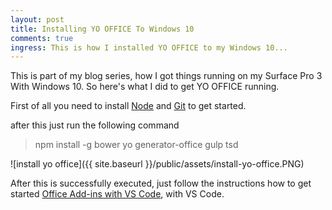 ```yaml
---
layout: post
title: Installing YO OFFICE To Windows 10
comments: true
ingress: This is how I installed YO OFFICE to my Windows 10...
---
```


This is part of my blog series, how I got things running on my Surface Pro 3 With Windows 10. So here's what I did to get YO OFFICE running.

First of all you need to install [Node](http://tavikukko.github.io/2015/11/17/installing-node-to-windows/) and [Git](http://tavikukko.github.io/2015/11/16/installing-git-to-windows/) to get started.

after this just run the following command

> npm install -g bower yo generator-office gulp tsd

![install yo office]({{ site.baseurl }}/public/assets/install-yo-office.PNG)

After this is successfully executed, just follow the instructions how to get started [Office Add-ins with VS Code](https://code.visualstudio.com/Docs/runtimes/office), with VS Code.
